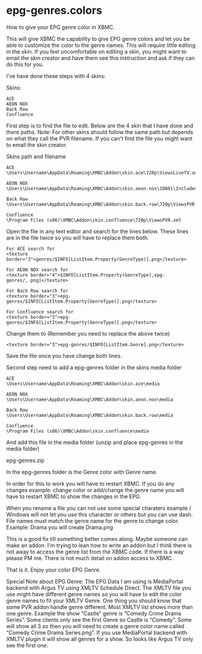 epg-genres.colors
=================


How to give your EPG genre color in XBMC.

This will give XBMC the capability to give EPG genre colors and let you be able to customize the color to the genre names. This will require little editing in the skin. If you feel uncomfortable on editing a skin, you might want to email the skin creator and have them see this instruction and ask if they can do this for you.

I've have done these steps with 4 skins:

Skins:

    ACE
    AEON NOX
    Back Row
    Confluence



First step is to find the file to edit. Below are the 4 skin that I have done and there paths. Note: For other skins should follow the same path but depends on what they call the PVR filename. If you can't find the file you might want to email the skin creator.

Skins path and filename

    ACE
    \Users\Username\AppData\Roaming\XMBC\Addon\skin.ace\720p\ViewsLiveTV.xml

    AEON NOX
    \Users\Username\AppData\Roaming\XMBC\Addon\skin.aeon.nox\1080i\Includes_PVR.xm.

    Back Row
    \Users\Username\AppData\Roaming\XMBC\Addon\skin.back.row\720p\ViewsPVR.xml

    Confluence
    \Program Files (x86)\XMBC\Addon\skin.confluence\720p\ViewsPVR.xml



Open the file in any text editor and search for the lines below. These lines are in the file twice so you will have to replace them both.

    For ACE search for
    <texture border="3">genres/$INFO[ListItem.Property(GenreType)].png</texture>

    For AEON NOX search for
    <texture border="4">$INFO[ListItem.Property(GenreType),epg-genres/,.png]</texture>

    For Back Row search for
    <texture border="3">epg-genres/$INFO[ListItem.Property(GenreType)].png</texture>

    For Confluence search for
    <texture border="3">epg-genres/$INFO[ListItem.Property(GenreType)].png</texture>



Change them to (Remember you need to replace the above twice)

    <texture border="3">epg-genres/$INFO[ListItem.Genre].png</texture>


Save the file once you have change both lines.


Second step need to add a epg-genres folder in the skins media folder

    ACE
    \Users\Username\AppData\Roaming\XMBC\Addon\skin.ace\media

    AEON NOX
    \Users\Username\AppData\Roaming\XMBC\Addon\skin.aeon.nox\media

    Back Row
    \Users\Username\AppData\Roaming\XMBC\Addon\skin.back.row\media

    Confluence
    \Program Files (x86)\XMBC\Addon\skin.confluence\media



And add this file in the media folder (unzip and place epg-genres in the media folder)

epg-genres.zip

In the epg-genres folder is the Genre color with Genre name.

In order for this to work you will have to restart XBMC. If you do any changes example: change color or add/change the genre name you will have to restart XBMC to show the changes in the EPG.

When you rename a file you can not use some special charaters example / Windows will not let you use this character or others but you can use dash. File names must match the genre name for the genre to change color. Example: Drama you will create Drama.png

This is a good fix till something better comes along. Maybe someone can make an addon. I'm trying to lean how to write an addon but I think there is not away to access the genre list from the XBMC code. If there is a way please PM me. There is not much detail on addon access to XBMC.

That is it. Enjoy your color EPG Genre.

Special Note about EPG Genre:
The EPG Data I am using is MediaPortal backend with Argus TV using XMLTV Schedule Direct. The XMLTV file you use might have different genre names so you will have to edit the color genre names to fit your XMLTV Genre. One thing you should know that some PVR addon handle genre different. Most XMLTV list shows more than one genre. Example the show “Castle” genre is ”Comedy Crime Drama Series”. Some clients only see the first Genre so Castle is “Comedy”. Some will show all 3 so then you will need to create a genre color name called “Comedy Crime Drama Series.png”. If you use MediaPortal backend with XMLTV plugin it will show all genres for a show. So looks like Argus TV only see the first one. 


	



